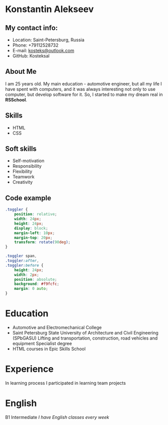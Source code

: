 # Konstantin Alekseev

## My contact info:

* Location: Saint-Petersburg, Russia
* Phone: +79112528732
* E-mail: kosteks@outlook.com
* GitHub: Kosteksal

## About Me

I am 25 years old. My main education - automotive engineer, but all my life I have spent with computers, and it was always interesting not only to use computer, but develop software for it. So, I started to make my dream real in **RSSchool**.

## Skills

* HTML
* CSS

## Soft skills

* Self-motivation
* Responsibility
* Flexibility
* Teamwork
* Creativity

## Code example

```CSS
.toggler {
    position: relative;
    width: 24px;
    height: 24px;
    display: block;
    margin-left: 10px;
    margin-top: 20px;
    transform: rotate(90deg);
}

.toggler span,
.toggler:after,
.toggler:before {
    height: 24px;
    width: 2px;
    position: absolute;
    background: #f9fcfc;
    margin: 0 auto;
}
```
# Education

* Automotive and Electromechanical College
* Saint Petersburg State University of Architecture and Civil Engineering (SPbGASU) Lifting and transportation, construction, road vehicles and equipment
Specialist degree
* HTML courses in Epic Skills School


# Experience

In learning process I participated in learning team projects

# English

B1 Intermediate
*I have English classes every week*